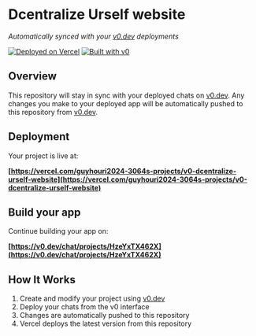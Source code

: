 # Dcentralize Urself website

*Automatically synced with your [v0.dev](https://v0.dev) deployments*

[![Deployed on Vercel](https://img.shields.io/badge/Deployed%20on-Vercel-black?style=for-the-badge&logo=vercel)](https://vercel.com/guyhouri2024-3064s-projects/v0-dcentralize-urself-website)
[![Built with v0](https://img.shields.io/badge/Built%20with-v0.dev-black?style=for-the-badge)](https://v0.dev/chat/projects/HzeYxTX462X)

## Overview

This repository will stay in sync with your deployed chats on [v0.dev](https://v0.dev).
Any changes you make to your deployed app will be automatically pushed to this repository from [v0.dev](https://v0.dev).

## Deployment

Your project is live at:

**[https://vercel.com/guyhouri2024-3064s-projects/v0-dcentralize-urself-website](https://vercel.com/guyhouri2024-3064s-projects/v0-dcentralize-urself-website)**

## Build your app

Continue building your app on:

**[https://v0.dev/chat/projects/HzeYxTX462X](https://v0.dev/chat/projects/HzeYxTX462X)**

## How It Works

1. Create and modify your project using [v0.dev](https://v0.dev)
2. Deploy your chats from the v0 interface
3. Changes are automatically pushed to this repository
4. Vercel deploys the latest version from this repository
